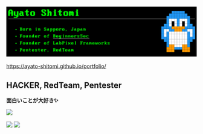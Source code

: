 <a href="https://ayato-shitomi.github.io/portfolio/"> <img src="./portfolio.png"></img> </a>

https://ayato-shitomi.github.io/portfolio/

## HACKER, RedTeam, Pentester

**面白いことが大好き✨**

![](https://komarev.com/ghpvc/?username=ayato-shitomi)

![](https://img.shields.io/badge/Hardening-2022_2023-blue) ![](https://img.shields.io/badge/Security%20Camp-2023-yellow)
